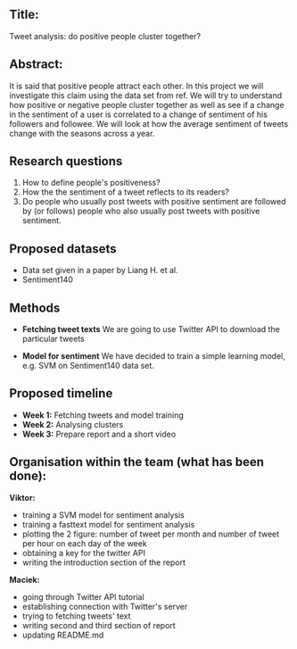 ## Title:
Tweet analysis: do positive people cluster together?

## Abstract: 
It is said that positive people attract each other. In this project we will investigate this claim using the data set from ref. We will try to understand how positive or negative people cluster together as well as see if a change in the sentiment of a user is correlated to a change of sentiment of his followers and followee. We will look at how the average sentiment of tweets change with the seasons across a year.

## Research questions
1. How to define people's positiveness?
2. How the the sentiment of a tweet reflects to its readers?
3. Do people who usually post tweets with positive sentiment are followed by (or follows) people who also usually post tweets with positive sentiment.

## Proposed datasets
- Data set given in a paper by Liang H. et al.
- Sentiment140

## Methods
- **Fetching tweet texts** We are going to use Twitter API to download the particular tweets

- **Model for sentiment** We have decided to train a simple learning model, e.g. SVM on Sentiment140 data set.

## Proposed timeline
- **Week 1:** Fetching tweets and model training
- **Week 2:** Analysing clusters
- **Week 3:** Prepare report and a short video

## Organisation within the team (what has been done):
**Viktor:**
- training a SVM model for sentiment analysis 
- training a fasttext model for sentiment analysis
- plotting the 2 figure: number of tweet per month and number of tweet per hour on each day of the week
- obtaining a key for the twitter API
- writing the introduction section of the report

**Maciek:**
- going through Twitter API tutorial
- establishing connection with Twitter's server
- trying to fetching tweets' text
- writing second and third section of report
- updating README.md  
